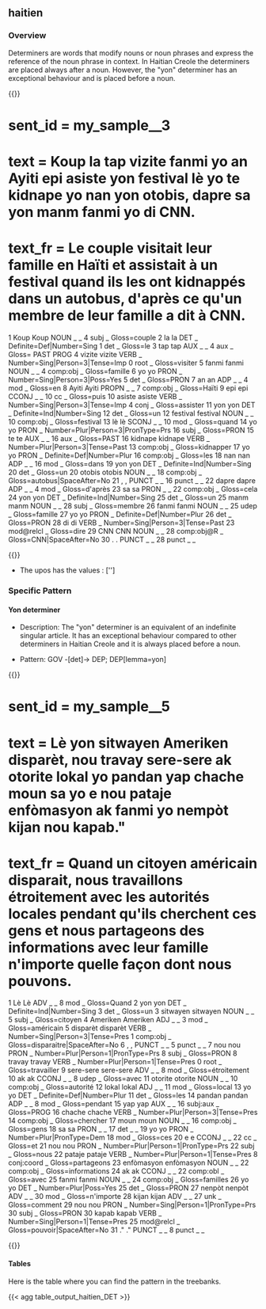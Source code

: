## haitien

### Overview

 Determiners are words that modify nouns or noun phrases and express the reference of the noun phrase in context. In Haitian Creole the determiners are placed always after a noun. However, the "yon" determiner has an exceptional behaviour and is placed before a noun. 

{{<conll>}} 
# sent_id = my_sample__3
# text = Koup la tap vizite fanmi yo an Ayiti epi asiste yon festival lè yo te kidnape yo nan yon otobis, dapre sa yon manm fanmi yo di CNN.
# text_fr = Le couple visitait leur famille en Haïti et assistait à un festival quand ils les ont kidnappés dans un autobus, d'après ce qu'un membre de leur famille a dit à CNN.
1	Koup	Koup	NOUN	_	_	4	subj	_	Gloss=couple
2	la	la	DET	_	Definite=Def|Number=Sing	1	det	_	Gloss=le
3	tap	tap 	AUX	_	_	4	aux	_	Gloss=  PAST PROG
4	vizite	vizite 	VERB	_	Number=Sing|Person=3|Tense=Imp	0	root	_	Gloss=visiter
5	fanmi	fanmi 	NOUN	_	_	4	comp:obj	_	Gloss=famille
6	yo	yo	PRON	_	Number=Sing|Person=3|Poss=Yes	5	det	_	Gloss=PRON
7	an	an	ADP	_	_	4	mod	_	Gloss=en
8	Ayiti	Ayiti	PROPN	_	_	7	comp:obj	_	Gloss=Haïti
9	epi	epi	CCONJ	_	_	10	cc	_	Gloss=puis
10	asiste	asiste 	VERB	_	Number=Sing|Person=3|Tense=Imp	4	conj	_	Gloss=assister
11	yon	yon 	DET	_	Definite=Ind|Number=Sing	12	det	_	Gloss=un
12	festival	festival	NOUN	_	_	10	comp:obj	_	Gloss=festival
13	lè	lè	SCONJ	_	_	10	mod	_	Gloss=quand
14	yo	yo	PRON	_	Number=Plur|Person=3|PronType=Prs	16	subj	_	Gloss=PRON
15	te	te	AUX	_	_	16	aux	_	Gloss=PAST
16	kidnape	kidnape 	VERB	_	Number=Plur|Person=3|Tense=Past	13	comp:obj	_	Gloss=kidnapper
17	yo	yo	PRON	_	Definite=Def|Number=Plur	16	comp:obj	_	Gloss=les
18	nan	nan	ADP	_	_	16	mod	_	Gloss=dans
19	yon	yon 	DET	_	Definite=Ind|Number=Sing	20	det	_	Gloss=un
20	otobis	otobis 	NOUN	_	_	18	comp:obj	_	Gloss=autobus|SpaceAfter=No
21	,	, 	PUNCT	_	_	16	punct	_	_
22	dapre	dapre	ADP	_	_	4	mod	_	Gloss=d'après
23	sa	sa 	PRON	_	_	22	comp:obj	_	Gloss=cela
24	yon	yon	DET	_	Definite=Ind|Number=Sing	25	det	_	Gloss=un
25	manm	manm	NOUN	_	_	28	subj	_	Gloss=membre
26	fanmi	fanmi	NOUN	_	_	25	udep	_	Gloss=famille
27	yo	yo	PRON	_	Definite=Def|Number=Plur	26	det	_	Gloss=PRON
28	di	di	VERB	_	Number=Sing|Person=3|Tense=Past	23	mod@relcl	_	Gloss=dire
29	CNN	CNN	NOUN	_	_	28	comp:obj@R	_	Gloss=CNN|SpaceAfter=No
30	.	.	PUNCT	_	_	28	punct	_	_

{{</conll>}}

- The upos  has the values : ['']


### Specific Pattern

#### Yon determiner 

- Description: The "yon" determiner is an equivalent of an indefinite singular article. It has an exceptional behaviour compared to other determiners in Haitian Creole and it is always placed before a noun. 

- Pattern: GOV -[det]-> DEP; DEP[lemma=yon]


{{<conll>}}
# sent_id = my_sample__5
# text = Lè yon sitwayen Ameriken disparèt, nou travay sere-sere ak otorite lokal yo pandan yap chache moun sa yo e nou pataje enfòmasyon ak fanmi yo nempòt kijan nou kapab."
# text_fr = Quand un citoyen américain disparait, nous travaillons étroitement avec les autorités locales pendant qu'ils cherchent ces gens et nous partageons des informations avec leur famille  n'importe quelle façon dont nous pouvons.
1	Lè	Lè	ADV	_	_	8	mod	_	Gloss=Quand
2	yon	yon	DET	_	Definite=Ind|Number=Sing	3	det	_	Gloss=un
3	sitwayen	sitwayen	NOUN	_	_	5	subj	_	Gloss=citoyen
4	Ameriken	Ameriken	ADJ	_	_	3	mod	_	Gloss=américain
5	disparèt	disparèt	VERB	_	Number=Sing|Person=3|Tense=Pres	1	comp:obj	_	Gloss=disparaitre|SpaceAfter=No
6	,	,	PUNCT	_	_	5	punct	_	_
7	nou	nou	PRON	_	Number=Plur|Person=1|PronType=Prs	8	subj	_	Gloss=PRON
8	travay	travay 	VERB	_	Number=Plur|Person=1|Tense=Pres	0	root	_	Gloss=travailler
9	sere-sere	sere-sere	ADV	_	_	8	mod	_	Gloss=étroitement
10	ak	ak	CCONJ	_	_	8	udep	_	Gloss=avec
11	otorite	otorite 	NOUN	_	_	10	comp:obj	_	Gloss=autorité
12	lokal	lokal	ADJ	_	_	11	mod	_	Gloss=local
13	yo	yo	DET	_	Definite=Def|Number=Plur	11	det	_	Gloss=les
14	pandan	pandan 	ADP	_	_	8	mod	_	Gloss=pendant
15	yap	yap	AUX	_	_	16	subj:aux	_	Gloss=PROG
16	chache	chache	VERB	_	Number=Plur|Person=3|Tense=Pres	14	comp:obj	_	Gloss=chercher
17	moun	moun	NOUN	_	_	16	comp:obj	_	Gloss=gens
18	sa	sa	PRON	_	_	17	det	_	_
19	yo	yo	PRON	_	Number=Plur|PronType=Dem	18	mod	_	Gloss=ces
20	e	e	CCONJ	_	_	22	cc	_	Gloss=et
21	nou	nou	PRON	_	Number=Plur|Person=1|PronType=Prs	22	subj	_	Gloss=nous
22	pataje	pataje	VERB	_	Number=Plur|Person=1|Tense=Pres	8	conj:coord	_	Gloss=partageons
23	enfòmasyon	enfòmasyon 	NOUN	_	_	22	comp:obj	_	Gloss=informations
24	ak	ak	CCONJ	_	_	22	comp:obl	_	Gloss=avec
25	fanmi	fanmi	NOUN	_	_	24	comp:obj	_	Gloss=familles
26	yo	yo	DET	_	Number=Plur|Poss=Yes	25	det	_	Gloss=PRON
27	nenpòt	nenpòt 	ADV	_	_	30	mod	_	Gloss=n'importe
28	kijan	kijan	ADV	_	_	27	unk	_	Gloss=comment
29	nou	nou	PRON	_	Number=Sing|Person=1|PronType=Prs	30	subj	_	Gloss=PRON
30	kapab	kapab	VERB	_	Number=Sing|Person=1|Tense=Pres	25	mod@relcl	_	Gloss=pouvoir|SpaceAfter=No
31	."	."	PUNCT	_	_	8	punct	_	_

{{</conll>}}

#### Tables

 Here is the table where you can find the pattern in the treebanks.

{{< agg table_output_haitien_DET >}}
